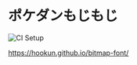 # ポケダンもじもじ

![CI Setup](https://github.com/hookun/pokedan/workflows/CI%20Setup/badge.svg)

https://hookun.github.io/bitmap-font/
